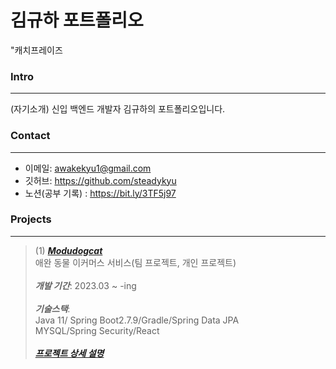 # 김규하 포트폴리오
"캐치프레이즈

### Intro
---
(자기소개)
신입 백엔드 개발자 김규하의 포트폴리오입니다.

### Contact
---
+ 이메일: awakekyu1@gmail.com 
+ 깃허브: https://github.com/steadykyu
+ 노션(공부 기록) : https://bit.ly/3TF5j97

### Projects
---
> (1) ***[Modudogcat](https://github.com/steadykyu/modudogcat_refactoring)*** </br>
> 애완 동물 이커머스 서비스(팀 프로젝트, 개인 프로젝트) </br>
> </br>
> ***개발 기간***: 2023.03 ~ -ing </br>
> </br>
> ***기술스택***: </br>
> Java 11/ Spring Boot2.7.9/Gradle/Spring Data JPA </br>
> MYSQL/Spring Security/React </br>
> </br>
> ***[프로젝트 상세 설명](https://github.com/steadykyu/modudogcat_refactoring)*** </br>
